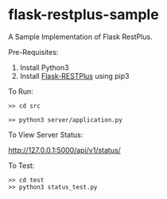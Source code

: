 # flask-restplus-sample
A Sample Implementation of Flask RestPlus.

Pre-Requisites:

1. Install Python3
2. Install [Flask-RESTPlus](https://flask-restplus.readthedocs.io/en/stable/) using pip3


To Run:
```
>> cd src

>> python3 server/application.py
```

To View Server Status:

http://127.0.0.1:5000/api/v1/status/

To Test:
```
>> cd test
>> python3 status_test.py
```
